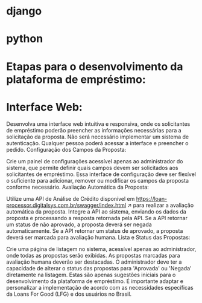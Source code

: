 # django 
# python

 # Etapas para o desenvolvimento da plataforma de empréstimo:

# Interface Web:

Desenvolva uma interface web intuitiva e responsiva, onde os solicitantes de empréstimo poderão preencher as informações necessárias para a solicitação da proposta.
Não será necessário implementar um sistema de autenticação. Qualquer pessoa poderá acessar a interface e preencher o pedido.
Configuração dos Campos da Proposta:

Crie um painel de configurações acessível apenas ao administrador do sistema, que permite definir quais campos devem ser solicitados aos solicitantes de empréstimo.
Essa interface de configuração deve ser flexível o suficiente para adicionar, remover ou modificar os campos da proposta conforme necessário.
Avaliação Automática da Proposta:

Utilize uma API de Análise de Crédito disponível em https://loan-processor.digitalsys.com.br/swagger/index.html ↗ para realizar a avaliação automática da proposta.
Integre a API ao sistema, enviando os dados da proposta e processando a resposta retornada pela API.
Se a API retornar um status de não aprovado, a proposta deverá ser negada automaticamente.
Se a API retornar um status de aprovado, a proposta deverá ser marcada para avaliação humana.
Lista e Status das Propostas:

Crie uma página de listagem no sistema, acessível apenas ao administrador, onde todas as propostas serão exibidas.
As propostas marcadas para avaliação humana deverão ser destacadas.
O administrador deve ter a capacidade de alterar o status das propostas para 'Aprovada' ou 'Negada' diretamente na listagem.
Estas são apenas sugestões iniciais para o desenvolvimento da plataforma de empréstimo. É importante adaptar e personalizar a implementação de acordo com as necessidades específicas da Loans For Good (LFG) e dos usuários no Brasil.
